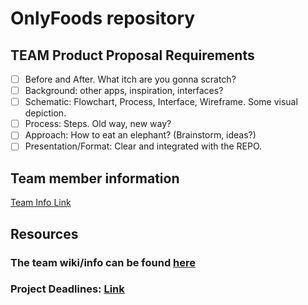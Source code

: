 # OnlyFoods repository

## TEAM Product Proposal Requirements
- [ ] Before and After. What itch are you gonna scratch? 
- [ ] Background: other apps, inspiration, interfaces?
- [ ] Schematic: Flowchart, Process, Interface, Wireframe. Some visual depiction.
- [ ] Process: Steps. Old way, new way? 
- [ ] Approach: How to eat an elephant? (Brainstorm, ideas?) 
- [ ] Presentation/Format: Clear and integrated with the REPO. 

## Team member information
[Team Info Link](https://github.com/JustinK72/Functional-Product/blob/main/TeamInfo.MD)

## Resources
### The team wiki/info can be found [here](https://github.com/JustinK72/Functional-Product/wiki)
### Project Deadlines: [Link](https://github.com/JustinK72/Functional-Product/projects/1)
